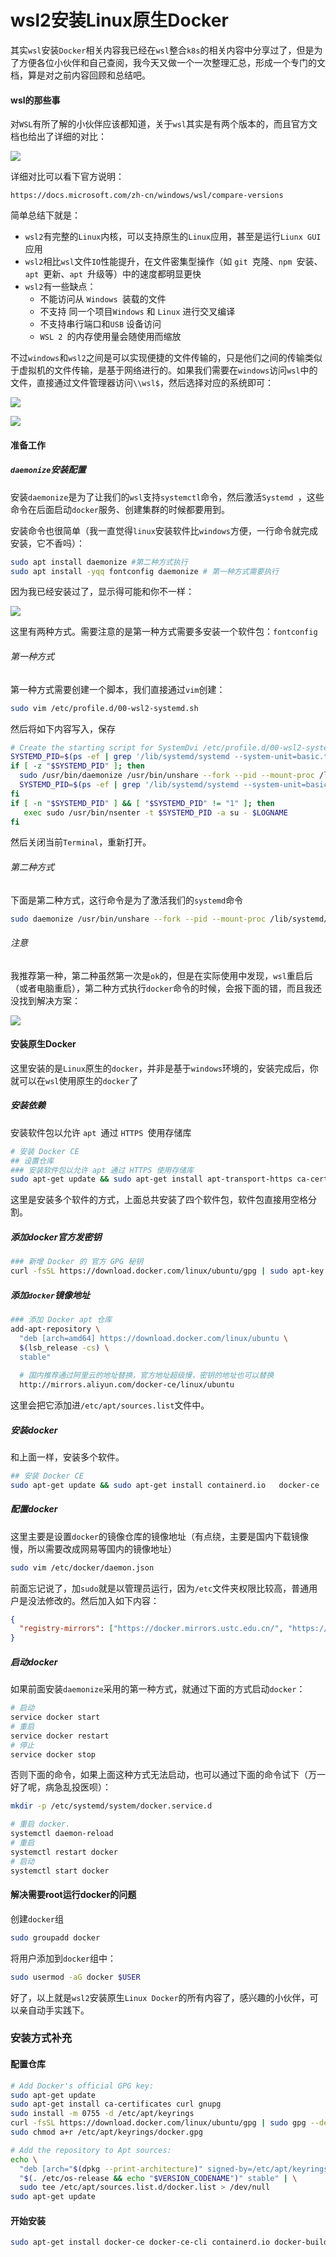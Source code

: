 # wsl2安装Linux原生Docker



其实`wsl`安装`Docker`相关内容我已经在`wsl`整合`k8s`的相关内容中分享过了，但是为了方便各位小伙伴和自己查阅，我今天又做一个一次整理汇总，形成一个专门的文档，算是对之前内容回顾和总结吧。

#### wsl的那些事

对`WSL`有所了解的小伙伴应该都知道，关于`wsl`其实是有两个版本的，而且官方文档也给出了详细的对比：

![](https://syske-pic-bed.oss-cn-hangzhou.aliyuncs.com/imgs/images/20211014112138.png)

详细对比可以看下官方说明：

```
https://docs.microsoft.com/zh-cn/windows/wsl/compare-versions
```

简单总结下就是：

- `wsl2`有完整的`Linux`内核，可以支持原生的`Linux`应用，甚至是运行`Liunx GUI`应用
- `wsl2`相比`wsl`文件`IO`性能提升，在文件密集型操作（如 `git `克隆、`npm `安装、`apt `更新、`apt `升级等）中的速度都明显更快
- `wsl2`有一些缺点：
  - 不能访问从 `Windows `装载的文件
  - 不支持 同一个项目`Windows` 和 `Linux` 进行交叉编译
  - 不支持串行端口和`USB` 设备访问
  - `WSL 2 `的内存使用量会随使用而缩放

不过`windows`和`wsl2`之间是可以实现便捷的文件传输的，只是他们之间的传输类似于虚拟机的文件传输，是基于网络进行的。如果我们需要在`windows`访问`wsl`中的文件，直接通过文件管理器访问`\\wsl$`，然后选择对应的系统即可：

![](https://syske-pic-bed.oss-cn-hangzhou.aliyuncs.com/imgs/images/20211014114204.png)

![](https://syske-pic-bed.oss-cn-hangzhou.aliyuncs.com/imgs/images/20211014114313.png)

#### 准备工作

##### `daemonize`安装配置

安装`daemonize`是为了让我们的`wsl`支持`systemctl`命令，然后激活`Systemd `，这些命令在后面启动`docker`服务、创建集群的时候都要用到。

安装命令也很简单（我一直觉得`linux`安装软件比`windows`方便，一行命令就完成安装，它不香吗）：

```sh
sudo apt install daemonize #第二种方式执行
sudo apt install -yqq fontconfig daemonize # 第一种方式需要执行
```

因为我已经安装过了，显示得可能和你不一样：

![](https://syske-pic-bed.oss-cn-hangzhou.aliyuncs.com/imgs/images/20210626175913.png)

这里有两种方式。需要注意的是第一种方式需要多安装一个软件包：`fontconfig`

###### 第一种方式

第一种方式需要创建一个脚本，我们直接通过`vim`创建：

```sh
sudo vim /etc/profile.d/00-wsl2-systemd.sh
```

然后将如下内容写入，保存

```sh
# Create the starting script for SystemDvi /etc/profile.d/00-wsl2-systemd.sh
SYSTEMD_PID=$(ps -ef | grep '/lib/systemd/systemd --system-unit=basic.target$' | grep -v unshare | awk '{print $2}')
if [ -z "$SYSTEMD_PID" ]; then   
  sudo /usr/bin/daemonize /usr/bin/unshare --fork --pid --mount-proc /lib/systemd/systemd --system-unit=basic.target   
  SYSTEMD_PID=$(ps -ef | grep '/lib/systemd/systemd --system-unit=basic.target$' | grep -v unshare | awk '{print $2}')
fi
if [ -n "$SYSTEMD_PID" ] && [ "$SYSTEMD_PID" != "1" ]; then 
   exec sudo /usr/bin/nsenter -t $SYSTEMD_PID -a su - $LOGNAME
fi
```

然后关闭当前`Terminal`，重新打开。

###### 第二种方式

下面是第二种方式，这行命令是为了激活我们的`systemd`命令

```sh
sudo daemonize /usr/bin/unshare --fork --pid --mount-proc /lib/systemd/systemd --system-unit=basic.target
```

###### 注意

我推荐第一种，第二种虽然第一次是`ok`的，但是在实际使用中发现，`wsl`重启后（或者电脑重启），第二种方式执行`docker`命令的时候，会报下面的错，而且我还没找到解决方案：

![](https://syske-pic-bed.oss-cn-hangzhou.aliyuncs.com/imgs/images/20210626184940.png)



#### 安装原生Docker

这里安装的是`Linux`原生的`docker`，并非是基于`windows`环境的，安装完成后，你就可以在`wsl`使用原生的`docker`了

##### 安装依赖

安装软件包以允许 `apt `通过 `HTTPS `使用存储库

```sh
# 安装 Docker CE
## 设置仓库
### 安装软件包以允许 apt 通过 HTTPS 使用存储库
sudo apt-get update && sudo apt-get install apt-transport-https ca-certificates curl software-properties-common
```

这里是安装多个软件的方式，上面总共安装了四个软件包，软件包直接用空格分割。

##### 添加docker官方发密钥

```sh
### 新增 Docker 的 官方 GPG 秘钥
curl -fsSL https://download.docker.com/linux/ubuntu/gpg | sudo apt-key add -
```

##### 添加`docker`镜像地址

```sh
### 添加 Docker apt 仓库
add-apt-repository \
  "deb [arch=amd64] https://download.docker.com/linux/ubuntu \
  $(lsb_release -cs) \
  stable"
  
  # 国内推荐通过阿里云的地址替换，官方地址超级慢，密钥的地址也可以替换
  http://mirrors.aliyun.com/docker-ce/linux/ubuntu
```

这里会把它添加进`/etc/apt/sources.list`文件中。

##### 安装docker

和上面一样，安装多个软件。

```sh
## 安装 Docker CE
sudo apt-get update && sudo apt-get install containerd.io   docker-ce   docker-ce-cli -y
```

##### 配置docker

这里主要是设置`docker`的镜像仓库的镜像地址（有点绕，主要是国内下载镜像慢，所以需要改成网易等国内的镜像地址）

```sh
sudo vim /etc/docker/daemon.json
```

前面忘记说了，加`sudo`就是以管理员运行，因为`/etc`文件夹权限比较高，普通用户是没法修改的。然后加入如下内容：

```json
{
  "registry-mirrors": ["https://docker.mirrors.ustc.edu.cn/", "https://hub-mirror.c.163.com/", "https://reg-mirror.qiniu.com"]
}
```

##### 启动docker

如果前面安装`daemonize`采用的第一种方式，就通过下面的方式启动`docker`：

```sh
# 启动
service docker start
# 重启
service docker restart
# 停止
service docker stop
```

否则下面的命令，如果上面这种方式无法启动，也可以通过下面的命令试下（万一好了呢，病急乱投医呗）：

```sh
mkdir -p /etc/systemd/system/docker.service.d

# 重启 docker.
systemctl daemon-reload
# 重启
systemctl restart docker
# 启动
systemctl start docker
```



#### 解决需要root运行docker的问题

创建`docker`组

```sh
sudo groupadd docker
```

将用户添加到`docker`组中：

```sh
sudo usermod -aG docker $USER
```

好了，以上就是`wsl2`安装原生`Linux Docker`的所有内容了，感兴趣的小伙伴，可以亲自动手实践下。 


### 安装方式补充

#### 配置仓库 

```bash
# Add Docker's official GPG key:
sudo apt-get update
sudo apt-get install ca-certificates curl gnupg
sudo install -m 0755 -d /etc/apt/keyrings
curl -fsSL https://download.docker.com/linux/ubuntu/gpg | sudo gpg --dearmor -o /etc/apt/keyrings/docker.gpg
sudo chmod a+r /etc/apt/keyrings/docker.gpg

# Add the repository to Apt sources:
echo \
  "deb [arch="$(dpkg --print-architecture)" signed-by=/etc/apt/keyrings/docker.gpg] https://download.docker.com/linux/ubuntu \
  "$(. /etc/os-release && echo "$VERSION_CODENAME")" stable" | \
  sudo tee /etc/apt/sources.list.d/docker.list > /dev/null
sudo apt-get update
```

#### 开始安装
```sh
sudo apt-get install docker-ce docker-ce-cli containerd.io docker-buildx-plugin docker-compose-plugin
```